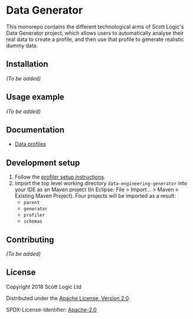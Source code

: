<!-- Badges go here (see [shields.io](https://shields.io/), for examples). -->

# Data Generator

This monorepo contains the different technological arms of Scott Logic's Data Generator project, which allows users to automatically analyse their real data to create a profile, and then use that profile to generate realistic dummy data.

## Installation

_(To be added)_

## Usage example

<!-- A few motivating and useful examples of how your project can be used. Spice this up with code blocks and potentially screenshots / videos ([LiceCap](https://www.cockos.com/licecap/) is great for this kind of thing) -->

_(To be added)_

## Documentation

* [Data profiles](docs/Profiles.md)

## Development setup

1) Follow the [profiler setup instructions](profiler/README.md).
2) Import the top level working directory `data-engineering-generator` into your IDE as an Maven project (In Eclipse: File > Import... > Maven > Existing Maven Project).  Four projects will be imported as a result:
   - `parent`
   - `generator`
   - `profiler`
   - `schemas` 

## Contributing

_(To be added)_

## License

Copyright 2018 Scott Logic Ltd

Distributed under the [Apache License, Version 2.0](http://www.apache.org/licenses/LICENSE-2.0).

SPDX-License-Identifier: [Apache-2.0](https://spdx.org/licenses/Apache-2.0)
